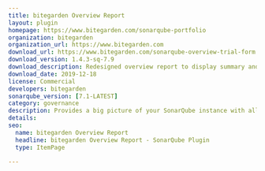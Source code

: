 ```yaml
---
title: bitegarden Overview Report
layout: plugin
homepage: https://www.bitegarden.com/sonarqube-portfolio
organization: bitegarden
organization_url: https://www.bitegarden.com
download_url: https://www.bitegarden.com/sonarqube-overview-trial-form
download_version: 1.4.3-sq-7.9
download_description: Redesigned overview report to display summary and list of projects. Fixes pagination and no longer requires server base url.
download_date: 2019-12-18
license: Commercial
developers: bitegarden
sonarqube_version: [7.1-LATEST]
category: governance
description: Provides a big picture of your SonarQube instance with all the aggregated measures in a single view
details: 
seo: 
  name: bitegarden Overview Report
  headline: bitegarden Overview Report - SonarQube Plugin
  type: ItemPage

---
```

